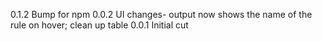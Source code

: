 0.1.2 Bump for npm
0.0.2 UI changes- output now shows the name of the rule on hover; clean up table
0.0.1 Initial cut
